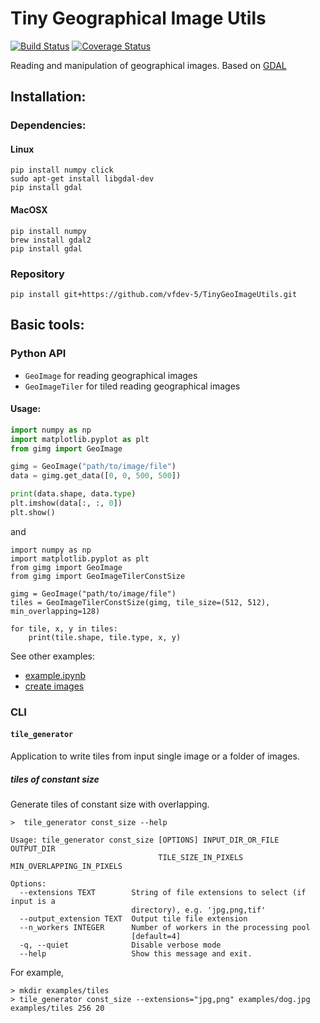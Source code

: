 # Tiny Geographical Image Utils

[![Build Status](https://travis-ci.org/vfdev-5/TinyGeoImageUtils.svg?branch=master)](https://travis-ci.org/vfdev-5/TinyGeoImageUtils) 
[![Coverage Status](https://coveralls.io/repos/github/vfdev-5/TinyGeoImageUtils/badge.svg)](https://coveralls.io/github/vfdev-5/TinyGeoImageUtils)

Reading and manipulation of geographical images. Based on [GDAL](http://www.gdal.org/)

## Installation:

### Dependencies:

#### Linux 
```
pip install numpy click
sudo apt-get install libgdal-dev
pip install gdal
```

#### MacOSX

```
pip install numpy
brew install gdal2
pip install gdal
```

### Repository

```
pip install git+https://github.com/vfdev-5/TinyGeoImageUtils.git
```

## Basic tools:

### Python API

* `GeoImage` for reading geographical images 
* `GeoImageTiler` for tiled reading geographical images

####  Usage:

```python
import numpy as np
import matplotlib.pyplot as plt
from gimg import GeoImage

gimg = GeoImage("path/to/image/file")
data = gimg.get_data([0, 0, 500, 500])

print(data.shape, data.type)
plt.imshow(data[:, :, 0])
plt.show()
```

and 

```
import numpy as np
import matplotlib.pyplot as plt
from gimg import GeoImage
from gimg import GeoImageTilerConstSize

gimg = GeoImage("path/to/image/file")
tiles = GeoImageTilerConstSize(gimg, tile_size=(512, 512), min_overlapping=128)

for tile, x, y in tiles:
    print(tile.shape, tile.type, x, y)
```

See other examples: 
- [example.ipynb](examples/examples.ipynb)
- [create images](examples/create_images.py)


### CLI 

#### `tile_generator` 

Application to write tiles from input single image or a folder of images. 

##### tiles of constant size

Generate tiles of constant size with overlapping.

```
>  tile_generator const_size --help

Usage: tile_generator const_size [OPTIONS] INPUT_DIR_OR_FILE OUTPUT_DIR
                                 TILE_SIZE_IN_PIXELS MIN_OVERLAPPING_IN_PIXELS

Options:
  --extensions TEXT        String of file extensions to select (if input is a
                           directory), e.g. 'jpg,png,tif'
  --output_extension TEXT  Output tile file extension
  --n_workers INTEGER      Number of workers in the processing pool
                           [default=4]
  -q, --quiet              Disable verbose mode
  --help                   Show this message and exit.
```
For example,
```
> mkdir examples/tiles
> tile_generator const_size --extensions="jpg,png" examples/dog.jpg examples/tiles 256 20
```

